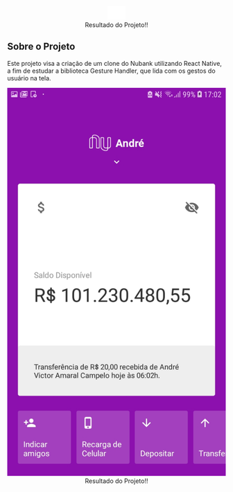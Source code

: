 <br />
<p align="center">
    <img src="/src/assets/Nubank_Logo.png"><br />
    Resultado do Projeto!!
</p>

## Sobre o Projeto

Este projeto visa a criação de um clone do Nubank utilizando React Native, a fim de estudar a biblioteca Gesture Handler, que lida com os gestos do usuário na tela.

<p align="center">
    <img src="/src/assets/Screenshot_20200124-170228_Nubank.jpg"><br />
    Resultado do Projeto!!
</p>
